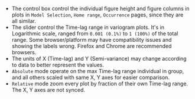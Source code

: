 - The control box control the individual figure height and figure columns in plots in `Model Selection`, `Home range`, `Occurrence` pages, since they are all similar.
- The slider control the Time-lag range in variogram plots. It's in Logarithmic scale, ranged from `0.001 (0.1%)` to `1 (100%)` of the total range. Some browser/platform may have compatibility issues and showing the labels wrong. Firefox and Chrome are recommended browsers.
- The units of X (Time-lag) and Y (Semi-variance) may change according to data to better represent the values.
- `Absolute` mode operate on the max Time-lag range individual in group, and all others scaled with same X, Y axes for easier comparison.
- `Relative` mode zoom every plot by fraction of their own Time-lag range. The X, Y axes are not synced.
